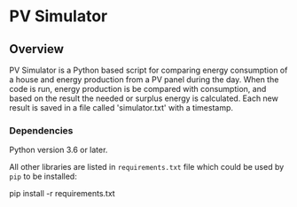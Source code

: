 # PV Simulator

## Overview
PV Simulator is a Python based script for comparing energy consumption of a house and energy production from a PV panel during the day.
When the code is run, energy production is be compared with consumption, and based on the result the needed or surplus energy is calculated.
Each new result is saved in a file called 'simulator.txt' with a timestamp.

### Dependencies

Python version 3.6 or later.

All other libraries are listed in `requirements.txt` file which could be used by `pip` to be installed:

pip install -r requirements.txt
